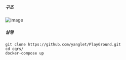 ##### 구조
![image](https://github.com/yanglet/PlayGround/assets/96788792/1579cb16-f929-4067-81a0-ede6cac27164)

##### 실행
```
git clone https://github.com/yanglet/PlayGround.git
cd cqrs/
docker-compose up
```